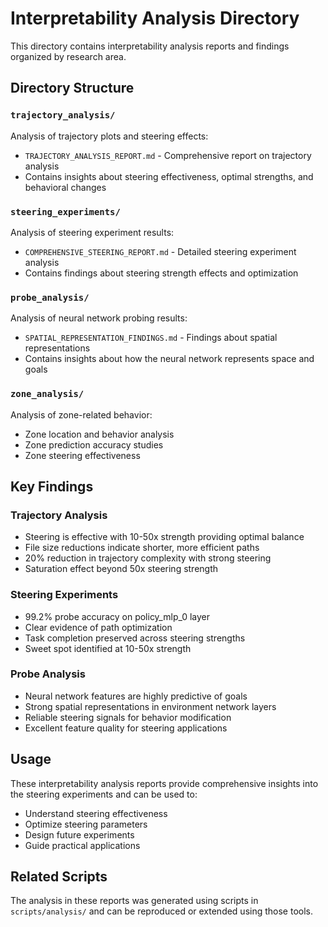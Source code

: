 # Interpretability Analysis Directory

This directory contains interpretability analysis reports and findings organized by research area.

## Directory Structure

### `trajectory_analysis/`
Analysis of trajectory plots and steering effects:
- `TRAJECTORY_ANALYSIS_REPORT.md` - Comprehensive report on trajectory analysis
- Contains insights about steering effectiveness, optimal strengths, and behavioral changes

### `steering_experiments/`
Analysis of steering experiment results:
- `COMPREHENSIVE_STEERING_REPORT.md` - Detailed steering experiment analysis
- Contains findings about steering strength effects and optimization

### `probe_analysis/`
Analysis of neural network probing results:
- `SPATIAL_REPRESENTATION_FINDINGS.md` - Findings about spatial representations
- Contains insights about how the neural network represents space and goals

### `zone_analysis/`
Analysis of zone-related behavior:
- Zone location and behavior analysis
- Zone prediction accuracy studies
- Zone steering effectiveness

## Key Findings

### Trajectory Analysis
- Steering is effective with 10-50x strength providing optimal balance
- File size reductions indicate shorter, more efficient paths
- 20% reduction in trajectory complexity with strong steering
- Saturation effect beyond 50x steering strength

### Steering Experiments
- 99.2% probe accuracy on policy_mlp_0 layer
- Clear evidence of path optimization
- Task completion preserved across steering strengths
- Sweet spot identified at 10-50x strength

### Probe Analysis
- Neural network features are highly predictive of goals
- Strong spatial representations in environment network layers
- Reliable steering signals for behavior modification
- Excellent feature quality for steering applications

## Usage

These interpretability analysis reports provide comprehensive insights into the steering experiments and can be used to:
- Understand steering effectiveness
- Optimize steering parameters
- Design future experiments
- Guide practical applications

## Related Scripts

The analysis in these reports was generated using scripts in `scripts/analysis/` and can be reproduced or extended using those tools. 